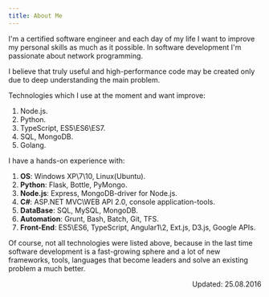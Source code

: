 ```yaml
---
title: About Me
---
```


I'm a certified software engineer and each day of my life I want to improve my personal skills as much as it possible. In software development I'm passionate about network programming. 

I believe that truly useful and high-performance code may be created only due to deep understanding the main problem.

Technologies which I use at the moment and want improve:

1. Node.js.
2. Python.
3. TypeScript, ES5\ES6\ES7.
4. SQL, MongoDB.
5. Golang.

I have a hands-on experience with:

1. **OS**: Windows XP\7\10, Linux(Ubuntu).
2. **Python**: Flask, Bottle, PyMongo.
3. **Node.js**: Express, MongoDB-driver for Node.js.
4. **C#**: ASP.NET MVC\WEB API 2.0, console application-tools.
5. **DataBase**: SQL, MySQL, MongoDB.
6. **Automation**: Grunt, Bash, Batch, Git, TFS.
7. **Front-End**: ES5\ES6, TypeScript, Angular1\2, Ext.js, D3.js, Google APIs.

Of course, not all technologies were listed above, because in the last time software development is a fast-growing sphere and a lot of new frameworks, tools, languages that become leaders and solve an existing problem a much better.

<div align="right" class="highlighter-file-title">Updated: 25.08.2016</div>